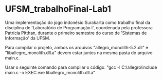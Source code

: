 # UFSM_trabalhoFinal-Lab1
Uma implementação do jogo indonésio Surakarta como trabalho final da disciplina de 'Laboratório de Programação I', coordenada pela professora Patrícia Pitthan, durante o primeiro semestre do curso de 'Sistemas de Informação' da UFSM.

Para compilar o projeto, ambos os arquivos "allegro_monolith-5.2.dll" e "liballegro_monolith.dll.a" devem estar juntos na mesma pasta do arquivo main.c.


Usar o seguinte comando para compilar o código:
"gcc -I C:\allegro\include main.c -o EXEC.exe liballegro_monolith.dll.a"
